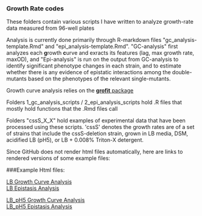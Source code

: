 ### Growth Rate codes

These folders contain various scripts I have written to analyze growth-rate data measured from 96-well plates

Analysis is currently done primarily through R-markdown files "gc_analysis-template.Rmd" and "epi_analysis-template.Rmd". "GC-analysis" first analyzes each **g**rowth **c**urve and exracts its features (lag, max growth rate, maxOD), and "Epi-analysis" is run on the output from GC-analysis to identify significant phenotype changes in each strain, and to estimate whether there is any evidence of epistatic interactions among the double-mutants based on the phenotypes of the relevant single-mutants.

Growth curve analysis relies on the [**grofit** package](https://cran.r-project.org/web/packages/grofit/index.html)

Folders 1_gc_analysis_scripts / 2_epi_analysis_scripts hold .R files that mostly hold functions that the .Rmd files call

Folders "cssS_X_X" hold examples of experimental data that have been processed using these scripts.  'cssS' denotes the growth rates are of a set of strains that include the cssS-deletion strain, grown in LB media, DSM, acidified LB (pH5), or LB + 0.008% Triton-X detergent.

Since GitHub does not render html files automatically, here are links to rendered versions of some example files:

###Example Html files:

[LB Growth Curve Analysis](http://htmlpreview.github.io/?https://github.com/mkapplebee/Growth_Rate_codes/blob/master/cssS_LB_DSM/cssS-LB-GR-data_analysis_2016-02-01.html)    
[LB Epistasis Analysis](http://htmlpreview.github.io/?https://github.com/mkapplebee/Growth_Rate_codes/blob/master/cssS_LB_DSM/CssS-LB-epi_analysis-2016-01-11.html)

[LB_pH5 Growth Curve Analysis](http://htmlpreview.github.io/?https://github.com/mkapplebee/Growth_Rate_codes/blob/master/cssS_LBpH5/LB_pH5_gc_analysis.html)    
[LB_pH5 Epistasis Analysis](http://htmlpreview.github.io/?https://github.com/mkapplebee/Growth_Rate_codes/blob/master/cssS_LBpH5/LB_pH5_epi_analysis.html)
